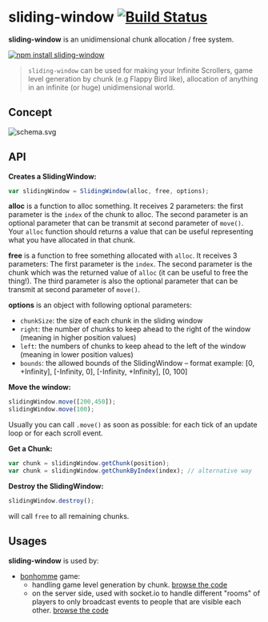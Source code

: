 sliding-window [![Build Status](https://travis-ci.org/gre/sliding-window.png)](https://travis-ci.org/gre/sliding-window)
==============

**sliding-window** is an unidimensional chunk allocation / free system.

[![npm install sliding-window](https://nodei.co/npm/sliding-window.png?mini=true)](http://npmjs.org/package/sliding-window)


> `sliding-window` can be used for making your Infinite Scrollers,
game level generation by chunk (e.g Flappy Bird like),
allocation of anything in an infinite (or huge) unidimensional world.

Concept
-------

![schema.svg](https://cloud.githubusercontent.com/assets/211411/5589938/d72848ee-9129-11e4-8b1f-f3579ff63d8c.png)

API
---

**Creates a SlidingWindow:**

```javascript
var slidingWindow = SlidingWindow(alloc, free, options);
```

**alloc** is a function to alloc something. It receives 2 parameters: the first parameter is the `index` of the chunk to alloc. The second parameter is an optional parameter that can be transmit at second parameter of `move()`.
Your `alloc` function should returns a value that can be useful representing what you have allocated in that chunk.

**free** is a function to free something allocated with `alloc`. It receives 3 parameters:
The first parameter is the `index`. The second parameter is the chunk which was the returned value of `alloc` (it can be useful to free the thing!). The third parameter is also the optional parameter that can be transmit at second parameter of `move()`.

**options** is an object with following optional parameters:

 - `chunkSize`: the size of each chunk in the sliding window
 - `right`: the number of chunks to keep ahead to the right of the window (meaning in higher position values)
 - `left`: the numbers of chunks to keep ahead to the left of the window (meaning in lower position values)
 - `bounds`: the allowed bounds of the SlidingWindow – format example: [0, +Infinity], [-Infinity, 0], [-Infinity, +Infinity], [0, 100]


**Move the window:**

```javascript
slidingWindow.move([200,450]);
slidingWindow.move(100);
```

Usually you can call `.move()` as soon as possible: for each tick of an update loop or for each scroll event.


**Get a Chunk:**

```javascript
var chunk = slidingWindow.getChunk(position);
var chunk = slidingWindow.getChunkByIndex(index); // alternative way
```

**Destroy the SlidingWindow:**

```javascript
slidingWindow.destroy();
```

will call `free` to all remaining chunks.


Usages
------

**sliding-window** is used by:

- [bonhomme](https://gitub.com/gre/bonhomme) game:
  - handling game level generation by chunk. [browse the code](https://github.com/gre/bonhomme/blob/963a2390d7cbf3f1b45b74fb5e5e0b4fe50ad15a/client/Map.js#L63-L74)
  - on the server side, used with socket.io to handle different "rooms" of players to only broadcast events to people that are visible each other. [browse the code](https://github.com/gre/bonhomme/blob/963a2390d7cbf3f1b45b74fb5e5e0b4fe50ad15a/server/index.js#L118-L129)
